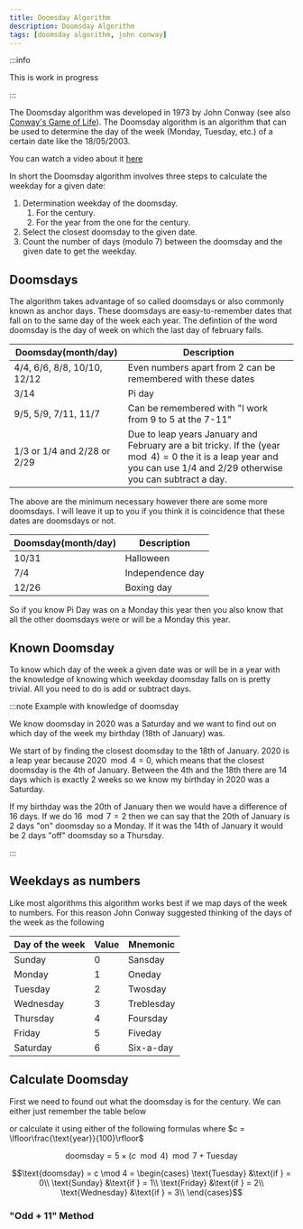 ```yaml
---
title: Doomsday Algorithm
description: Doomsday Algorithm
tags: [doomsday algorithm, john conway]
---
```

:::info

This is work in progress

:::

The Doomsday algorithm was developed in 1973 by John Conway (see also [Conway's Game of Life](https://en.wikipedia.org/wiki/Conway%27s_Game_of_Life)). The Doomsday algorithm is an algorithm that can be used to determine the day of the week (Monday, Tuesday, etc.) of a certain date like the 18/05/2003.

You can watch a video about it [here](https://www.youtube.com/watch?v=z2x3SSBVGJU&t=0s)

In short the Doomsday algorithm involves three steps to calculate the weekday for a given date:

1. Determination weekday of the doomsday.
   1. For the century.
   2. For the year from the one for the century.
2. Select the closest doomsday to the given date.
3. Count the number of days (modulo 7) between the doomsday and the given date to get the weekday.

## Doomsdays

The algorithm takes advantage of so called doomsdays or also commonly known as anchor days. These doomsdays are easy-to-remember dates that fall on to the same day of the week each year. The defintion of the word doomsday is the day of week on which the last day of february falls.

| Doomsday(month/day)         | Description                                                                                                                                                                   |
| --------------------------- | ----------------------------------------------------------------------------------------------------------------------------------------------------------------------------- |
| 4/4, 6/6, 8/8, 10/10, 12/12 | Even numbers apart from 2 can be remembered with these dates                                                                                                                  |
| 3/14                        | Pi day                                                                                                                                                                        |
| 9/5, 5/9, 7/11, 11/7        | Can be remembered with "I work from 9 to 5 at the 7-11"                                                                                                                       |
| 1/3 or 1/4 and 2/28 or 2/29 | Due to leap years January and February are a bit tricky. If the $(\text{year}\mod 4) = 0$ the it is a leap year and you can use 1/4 and 2/29 otherwise you can subtract a day. |

The above are the minimum necessary however there are some more doomsdays. I will leave it up to you if you think it is coincidence that these dates are doomsdays or not.

| Doomsday(month/day) | Description      |
| ------------------- | ---------------- |
| 10/31               | Halloween        |
| 7/4                 | Independence day |
| 12/26               | Boxing day       |

So if you know Pi Day was on a Monday this year then you also know that all the other doomsdays were or will be a Monday this year.

## Known Doomsday

To know which day of the week a given date was or will be in a year with the knowledge of knowing which weekday doomsday falls on is pretty trivial. All you need to do is add or subtract days.

:::note Example with knowledge of doomsday

We know doomsday in 2020 was a Saturday and we want to find out on which day of the week my birthday (18th of January) was.

We start of by finding the closest doomsday to the 18th of January. 2020 is a leap year because $2020 \mod 4 = 0$, which means that the closest doomsday is the 4th of January. Between the 4th and the 18th there are 14 days which is exactly 2 weeks so we know my birthday in 2020 was a Saturday.

If my birthday was the 20th of January then we would have a difference of 16 days. If we do $16 \mod 7 = 2$ then we can say that the 20th of January is 2 days "on" doomsday so a Monday. If it was the 14th of January it would be 2 days "off" doomsday so a Thursday.

:::

## Weekdays as numbers

Like most algorithms this algorithm works best if we map days of the week to numbers. For this reason John Conway suggested thinking of the days of the week as the following

| Day of the week | Value | Mnemonic   |
| --------------- | ----- | ---------- |
| Sunday          | 0     | Sansday    |
| Monday          | 1     | Oneday     |
| Tuesday         | 2     | Twosday    |
| Wednesday        | 3     | Treblesday |
| Thursday        | 4     | Foursday   |
| Friday          | 5     | Fiveday    |
| Saturday        | 6     | Six-a-day  |

## Calculate Doomsday

First we need to found out what the doomsday is for the century. We can either just remember the table below

or calculate it using either of the following formulas where $c = \lfloor\frac{\text{year}}{100}\rfloor$

$$\text{doomsday} = 5 \times (c \mod 4) \mod 7 + \text{Tuesday}$$

$$\text{doomsday} = c \mod 4 =
 \begin{cases}
 \text{Tuesday} &\text{if } = 0\\
 \text{Sunday} &\text{if } = 1\\
 \text{Friday} &\text{if } = 2\\
 \text{Wednesday} &\text{if } = 3\\
 \end{cases}$$

### "Odd + 11" Method
